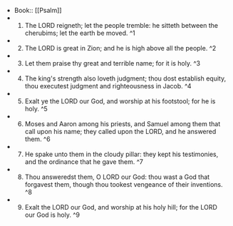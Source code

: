 - Book:: [[Psalm]]
- 1. The LORD reigneth; let the people tremble: he sitteth between the cherubims; let the earth be moved. ^1
- 2. The LORD is great in Zion; and he is high above all the people. ^2
- 3. Let them praise thy great and terrible name; for it is holy. ^3
- 4. The king's strength also loveth judgment; thou dost establish equity, thou executest judgment and righteousness in Jacob. ^4
- 5. Exalt ye the LORD our God, and worship at his footstool; for he is holy. ^5
- 6. Moses and Aaron among his priests, and Samuel among them that call upon his name; they called upon the LORD, and he answered them. ^6
- 7. He spake unto them in the cloudy pillar: they kept his testimonies, and the ordinance that he gave them. ^7
- 8. Thou answeredst them, O LORD our God: thou wast a God that forgavest them, though thou tookest vengeance of their inventions. ^8
- 9. Exalt the LORD our God, and worship at his holy hill; for the LORD our God is holy. ^9
